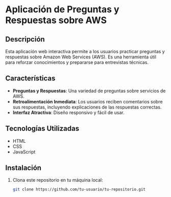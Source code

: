 # Aplicación de Preguntas y Respuestas sobre AWS

## Descripción

Esta aplicación web interactiva permite a los usuarios practicar preguntas y respuestas sobre Amazon Web Services (AWS). Es una herramienta útil para reforzar conocimientos y prepararse para entrevistas técnicas.

## Características

- **Preguntas y Respuestas**: Una variedad de preguntas sobre servicios de AWS.
- **Retroalimentación Inmediata**: Los usuarios reciben comentarios sobre sus respuestas, incluyendo explicaciones de las respuestas correctas.
- **Interfaz Atractiva**: Diseño responsivo y fácil de usar.

## Tecnologías Utilizadas

- HTML
- CSS
- JavaScript

## Instalación

1. Clona este repositorio en tu máquina local:

   ```bash
   git clone https://github.com/tu-usuario/tu-repositorio.git


   
